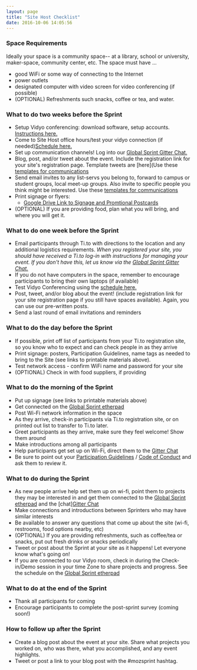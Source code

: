 ```yaml
---
layout: page
title: "Site Host Checklist"
date: 2016-10-06 14:05:56
---
```


### Space Requirements

Ideally your space is a community space-- at a library, school or university, maker-space, community center, etc. 
The space must have ...

* good WiFi or some way of connecting to the Internet
* power outlets
* designated computer with video screen for video conferencing (if possible)
* (OPTIONAL) Refreshments such snacks, coffee or tea, and water. 

### What to do two weeks before the Sprint

* Setup Vidyo conferencing:  download software, setup accounts. [Instructions here.](https://public.etherpad-mozilla.org/p/globalsprint-webconferencing)
* Come to Site Host office hours/test your vidyo connection (if needed)[Schedule here.]()
* Set up communication channels! Log into our [Global Sprint Gitter Chat.](https://gitter.im/mozilla/global-sprint)
* Blog, post, and/or tweet about the event. Include the registration link for your site's registration page. Template tweets are [here](Use these [templates for communications](https://public.etherpad-mozilla.org/p/site-host-templates)
* Send email invites to any list-servs you belong to, forward to campus or student groups, local meet-up groups. Also invite to specific people you think might be interested.  Use these [templates for communications](https://public.etherpad-mozilla.org/p/site-host-templates)
* Print signage or flyers:
  * [Google Drive Link to Signage and Promtional Postcards](https://drive.google.com/drive/folders/1-iK24Mgm1UkfcdhGgQj5yZutwZEjh3SY?usp=sharing)
* (OPTIONAL) If you are providing food, plan what you will bring, and where you will get it. 


### What to do one week before the Sprint
* Email participants through Ti.to with directions to the location and any additional logistics requirements. *When you registered your site, you should have received a Ti.to log-in with instructions for managing your event. If you don't have this, let us know via the [Global Sprint Gitter Chat.](https://gitter.im/mozilla/global-sprint)*
* If you do not have computers in the space, remember to encourage participants to bring their own laptops (if available) 
* Test Vidyo Conferencing using the [schedule here.](https://public.etherpad-mozilla.org/p/globalsprint-AV-testing-schedule)
* Post, tweet, and/or blog about the event! (include registration link for your site registration page if you still have spaces available). Again, you can use our pre-written posts. 
* Send a last round of email invitations and reminders


### What to do the day before the Sprint

* If possible, print off list of participants from your Ti.to registration site, so you know who to expect and can check people in as they arrive
* Print signage: posters, Participation Guidelines, name tags as needed to bring to the Site (see links to printable materials above).
* Test network access - confirm WiFi name and password for your site
* (OPTIONAL) Check in with food suppliers, if providing


### What to do the morning of the Sprint

* Put up signage (see links to printable materials above)
* Get connected on the [Global Sprint etherpad](https://public.etherpad-mozilla.org/p/2018globalsprint)
* Post Wi-Fi network information in the space
* As they arrive, check-in participants via Ti.to registration site, or on printed out list to transfer to Ti.to later.
* Greet participants as they arrive, make sure they feel welcome! Show them around
* Make introductions among all participants
* Help participants get set up on Wi-Fi, direct them to the [Gitter Chat](https://gitter.im/mozilla/globalsprint)
* Be sure to point out your [Participation Guidelines](https://www.mozilla.org/en-US/about/governance/policies/participation/) / [Code of Conduct]() and ask them to review it. 


### What to do during the Sprint

* As new people arrive help set them up on wi-fi, point them to projects they may be interested in and get them connected to the [Global Sprint etherpad](https://public.etherpad-mozilla.org/p/2018globalsprint) and the [chat][Gitter Chat](https://gitter.im/mozilla/globalsprint) 
* Make connections and introductions between Sprinters who may have similar interests
* Be available to answer any questions that come up about the site (wi-fi, restrooms, food options nearby, etc)
* (OPTIONAL) If you are providing refreshments, such as coffee/tea or snacks, put out fresh drinks or snacks periodically
* Tweet or post about the Sprint at your site as it happens! Let everyone know what's going on!
* If you are connected to our Vidyo room, check in during the Check-in/Demo session in your time Zone to share projects and progress. See the schedule on the [Global Sprint etherpad](https://public.etherpad-mozilla.org/p/2018globalsprint)


### What to do at the end of the Sprint

* Thank all participants for coming
* Encourage participants to complete the post-sprint survey (coming soon!)


### How to follow up after the Sprint

* Create a blog post about the event at your site. Share what projects you worked on, who was there, what you accomplished, and any event highlights.
* Tweet or post a link to your blog post with the #mozsprint hashtag.
